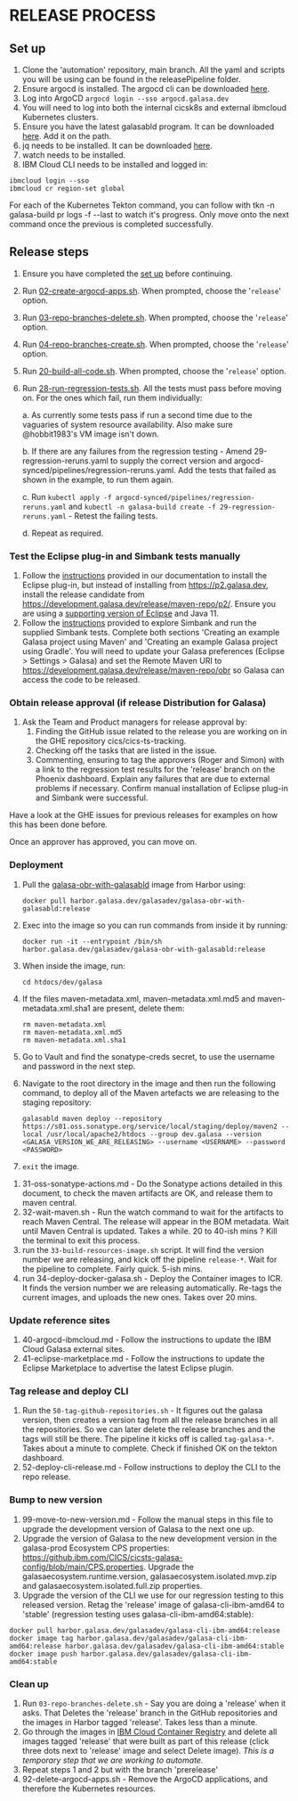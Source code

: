 # RELEASE PROCESS

## Set up

1. Clone the 'automation' repository, main branch. All the yaml and scripts you will be using can be found in the releasePipeline folder.
2. Ensure argocd is installed. The argocd cli can be downloaded [here]( https://argo-cd.readthedocs.io/en/stable/cli_installation/).
3. Log into ArgoCD `argocd login --sso argocd.galasa.dev`
4. You will need to log into both the internal cicsk8s and external ibmcloud Kubernetes clusters.
5. Ensure you have the latest galasabld program. It can be downloaded [here](https://development.galasa.dev/main/binary/bld/). Add it on the path.
6. jq needs to be installed. It can be downloaded [here](https://jqlang.github.io/jq/download/).
7. watch needs to be installed.
8. IBM Cloud CLI needs to be installed and logged in:
```
ibmcloud login --sso
ibmcloud cr region-set global
```

For each of the Kubernetes Tekton command, you can follow with tkn -n galasa-build pr logs -f --last to watch it's progress. Only move onto the next command once the previous is completed successfully.

## Release steps

1. Ensure you have completed the [set up](#set-up) before continuing.
2. Run [02-create-argocd-apps.sh](./02-create-argocd-apps.sh). When prompted, choose the '`release`' option.
3. Run [03-repo-branches-delete.sh](./03-repo-branches-delete.sh). When prompted, choose the '`release`' option.  
4. Run [04-repo-branches-create.sh](./04-repo-branches-create.sh).  When prompted, choose the '`release`' option. 

5. Run [20-build-all-code.sh](./20-build-all-code.sh). When prompted, choose the '`release`' option.
6. Run [28-run-regression-tests.sh](./28-run-regression-tests.sh). All the tests must pass before moving on. For the ones which fail, run them individually:

   a. As currently some tests pass if run a second time due to the vaguaries of system resource availability. Also make sure @hobbit1983's VM image isn't down.

   b. If there are any failures from the regression testing - Amend 29-regression-reruns.yaml to supply the correct version and argocd-synced/pipelines/regression-reruns.yaml. Add the tests that failed as shown in the example, to run them again.

   c. Run `kubectl apply -f argocd-synced/pipelines/regression-reruns.yaml` and `kubectl -n galasa-build create -f 29-regression-reruns.yaml` - Retest the failing tests.

   d. Repeat as required.


### Test the Eclipse plug-in and Simbank tests manually

1. Follow the [instructions](https://galasa.dev/docs/getting-started/installing-online) provided in our documentation to install the Eclipse plug-in, but instead of installing from https://p2.galasa.dev, install the release candidate from https://development.galasa.dev/release/maven-repo/p2/. Ensure you are using a [supporting version of Eclipse](https://galasa.dev/docs/getting-started) and Java 11.
2. Follow the [instructions](https://galasa.dev/docs/getting-started/simbank) provided to explore Simbank and run the supplied Simbank tests. Complete both sections 'Creating an example Galasa project using Maven' and 'Creating an example Galasa project using Gradle'. You will need to update your Galasa preferences (Eclipse > Settings > Galasa) and set the Remote Maven URI to https://development.galasa.dev/release/maven-repo/obr so Galasa can access the code to be released.


### Obtain release approval (if release Distribution for Galasa)

1. Ask the Team and Product managers for release approval by:
   1. Finding the GitHub issue related to the release you are working on in the GHE repository cics/cics-ts-tracking.
   2. Checking off the tasks that are listed in the issue.
   3. Commenting, ensuring to tag the approvers (Roger and Simon) with a link to the regression test results for the 'release' branch on the Phoenix dashboard. Explain any failures that are due to external problems if necessary. Confirm manual installation of Eclipse plug-in and Simbank were successful.

Have a look at the GHE issues for previous releases for examples on how this has been done before. 

Once an approver has approved, you can move on.


### Deployment

<!-- Commenting out the steps below for now as they do not work. An item is open to fix this. Temporary steps to work around this below: -->
<!-- 1. Amend 30-deploy-maven-galasa.yaml and amend the version parameter to the release.
1. Run `kubectl -n galasa-build create -f 30-deploy-maven-galasa.yaml` - Deploy the maven artifacts to OSS Sonatype. -->
1. Pull the [galasa-obr-with-galasabld](https://harbor.galasa.dev/harbor/projects/3/repositories/galasa-obr-with-galasabld/artifacts-tab) image from Harbor using:

   ```
   docker pull harbor.galasa.dev/galasadev/galasa-obr-with-galasabld:release
   ```

2. Exec into the image so you can run commands from inside it by running:

   ```
   docker run -it --entrypoint /bin/sh harbor.galasa.dev/galasadev/galasa-obr-with-galasabld:release
   ```

3. When inside the image, run:
   ```
   cd htdocs/dev/galasa
   ```
4. If the files maven-metadata.xml, maven-metadata.xml.md5 and maven-metadata.xml.sha1 are present, delete them:
   ```
   rm maven-metadata.xml
   rm maven-metadata.xml.md5
   rm maven-metadata.xml.sha1
   ```
5. Go to Vault and find the sonatype-creds secret, to use the username and password in the next step.
6. Navigate to the root directory in the image and then run the following command, to deploy all of the Maven artefacts we are releasing to the staging repository:

   ```
   galasabld maven deploy --repository https://s01.oss.sonatype.org/service/local/staging/deploy/maven2 --local /usr/local/apache2/htdocs --group dev.galasa --version <GALASA_VERSION_WE_ARE_RELEASING> --username <USERNAME> --password <PASSWORD>
   ```

7. `exit` the image.
<!-- End of temporary steps -->
1. 31-oss-sonatype-actions.md - Do the Sonatype actions detailed in this document, to check the maven artifacts are OK, and release them to maven central.
2. 32-wait-maven.sh - Run the watch command to wait for the artifacts to reach Maven Central. The release will appear in the BOM metadata. Wait until Maven Central is updated. Takes a while. 20 to 40-ish mins ? Kill the terminal to exit this process.
3.  run the `33-build-resources-image.sh` script. It will find the version number we are releasing, and kick off the pipeline `release-*`. Wait for the pipeline to complete. Fairly quick. 5-ish mins.
4.  run 34-deploy-docker-galasa.sh - Deploy the Container images to ICR. It finds the version number we are releasing automatically. Re-tags the current images, and uploads the new ones. Takes over 20 mins.


### Update reference sites

1. 40-argocd-ibmcloud.md - Follow the instructions to update the IBM Cloud Galasa external sites.
2. 41-eclipse-marketplace.md - Follow the instructions to update the Eclipse Marketplace to advertise the latest Eclipse plugin.


### Tag release and deploy CLI

1. Run the `50-tag-github-repositories.sh` - It figures out the galasa version, then creates a version tag from all the release branches in all the repositories. So we can later delete the release branches and the tags will still be there.
The pipeline it kicks off is called `tag-galasa-*`. Takes about a minute to complete. Check if finished OK on the tekton dashboard.
3. 52-deploy-cli-release.md - Follow instructions to deploy the CLI to the repo release.


### Bump to new version

1. 99-move-to-new-version.md - Follow the manual steps in this file to upgrade the development version of Galasa to the next one up.
2. Upgrade the version of Galasa to the new development version in the galasa-prod Ecosystem CPS properties: https://github.ibm.com/CICS/cicsts-galasa-config/blob/main/CPS.properties. Upgrade the galasaecosystem.runtime.version, galasaecosystem.isolated.mvp.zip and galasaecosystem.isolated.full.zip properties.
3. Upgrade the version of the CLI we use for our regression testing to this released version. Retag the 'release' image of galasa-cli-ibm-amd64 to 'stable' (regression testing uses galasa-cli-ibm-amd64:stable):
```
docker pull harbor.galasa.dev/galasadev/galasa-cli-ibm-amd64:release
docker image tag harbor.galasa.dev/galasadev/galasa-cli-ibm-amd64:release harbor.galasa.dev/galasadev/galasa-cli-ibm-amd64:stable
docker image push harbor.galasa.dev/galasadev/galasa-cli-ibm-amd64:stable
```


### Clean up

1. Run `03-repo-branches-delete.sh` - Say you are doing a 'release' when it asks. That Deletes the 'release' branch in the GitHub repositories and the images in Harbor tagged 'release'. Takes less than a minute.
2. Go through the images in [IBM Cloud Container Registry](https://cloud.ibm.com/registry/images) and delete all images tagged 'release' that were built as part of this release (click three dots next to 'release' image and select Delete image). _This is a temporary step that we are working to automate._
3. Repeat steps 1 and 2 but with the branch 'prerelease'
4. 92-delete-argocd-apps.sh - Remove the ArgoCD applications, and therefore the Kubernetes resources.

